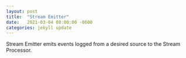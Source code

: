 ```yaml
---
layout: post
title:  "Stream Emitter"
date:   2021-03-04 08:00:00 -0600
categories: jekyll update
---
```

Stream Emitter emits events logged from a desired source to the Stream Processor.
